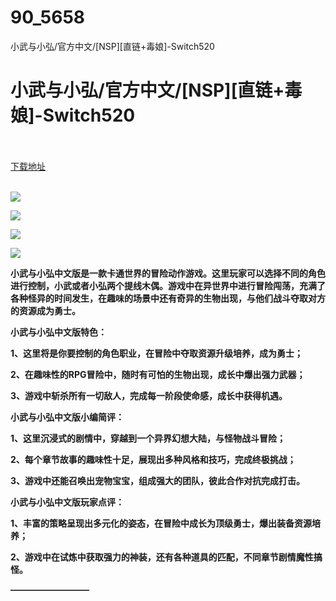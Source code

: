 # 90_5658
小武与小弘/官方中文/[NSP][直链+毒娘]-Switch520
# 小武与小弘/官方中文/[NSP][直链+毒娘]-Switch520
 <br/></br>
[下载地址](https://www.switch520.cc/article/5658 "下载地址")
<br/></br>

<p></p>
<p></p>
<p><span></span></p>
<p><img src="https://www.switch520.cc/muke_img/upload_art_editor_20201023-1_d35338078e404a27c63cba2c3233a6d9.jpg"></p>
<p><img src="https://www.switch520.cc/muke_img/upload_art_editor_20201023-1_66e615473e5c0779dba30a92acc69ca8.jpg"></p>
<p><img src="https://www.switch520.cc/muke_img/upload_art_editor_20201023-1_8ff716620e3582e44f9be592b58079d5.jpg"></p>
<p><img src="https://www.switch520.cc/muke_img/upload_art_editor_20201023-1_25a7aa9ae8aa5b2e9545e1e05ece63a9.jpg"></p>
<p><span></span></p>
<p></p>
<p><span><strong>小武与小弘中文版是一款卡通世界的冒险动作游戏。这里玩家可以选择不同的角色进行控制，小武或者小弘两个提线木偶。游戏中在异世界中进行冒险闯荡，充满了各种怪异的时间发生，在趣味的场景中还有奇异的生物出现，与他们战斗夺取对方的资源成为勇士。</strong></span></p>
<p></p>
<p><span><strong>小武与小弘中文版特色：</strong></span></p>
<p><span><strong>1、这里将是你要控制的角色职业，在冒险中夺取资源升级培养，成为勇士；</strong></span></p>
<p></p>
<p><span><strong>2、在趣味性的RPG冒险中，随时有可怕的生物出现，成长中爆出强力武器；</strong></span></p>
<p></p>
<p><span><strong>3、游戏中斩杀所有一切敌人，完成每一阶段使命感，成长中获得机遇。</strong></span></p>
<p></p>
<p><span><strong>小武与小弘中文版小编简评：</strong></span></p>
<p><span><strong>1、这里沉浸式的剧情中，穿越到一个异界幻想大陆，与怪物战斗冒险；</strong></span></p>
<p></p>
<p><span><strong>2、每个章节故事的趣味性十足，展现出多种风格和技巧，完成终极挑战；</strong></span></p>
<p></p>
<p><span><strong>3、游戏中还能召唤出宠物宝宝，组成强大的团队，彼此合作对抗完成打击。</strong></span></p>
<p></p>
<p><span><strong>小武与小弘中文版玩家点评：</strong></span></p>
<p><span><strong>1、丰富的策略呈现出多元化的姿态，在冒险中成长为顶级勇士，爆出装备资源培养；</strong></span></p>
<p></p>
<p><span><strong>2、游戏中在试炼中获取强力的神装，还有各种道具的匹配，不同章节剧情魔性搞怪。</strong></span></p>
<p><span><strong>—————————</strong></span></p>
